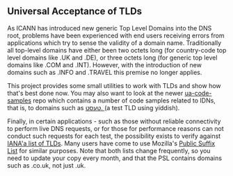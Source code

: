 Universal Acceptance of TLDs
----------------------------

As ICANN has introduced new generic Top Level Domains into the DNS
root, problems have been experienced with end users receiving errors
from applications which try to sense the validity of a domain name.
Traditionally all top-level domains have either been two octets long
(for country-code top level domains like .UK and .DE), or three octets
long (for generic top level domains like .COM and .INT). However, with
the introduction of new domains such as .INFO and .TRAVEL this premise
no longer applies.

This project provides some small utilities to work with TLDs and show
how that's best done now. You may also want to look at the newer
[ua-code-samples](https://github.com/icann/ua-code-samples) repo which
contains a number of code samples related to IDNs, that is, to domains
such as
[טעסט.	](https://web.archive.org/web/20111002054014/http://%D7%91%D7%B2%D6%B7%D7%A9%D7%A4%D6%BC%D7%99%D7%9C.%D7%98%D7%A2%D7%A1%D7%98/%D7%94%D7%95%D7%99%D7%A4%D6%BC%D7%98_%D7%96%D7%B2%D6%B7%D7%98) (a test TLD using yiddish).

Finally, in certain applications - such as those without reliable
connectivity to perform live DNS requests, or for those for
performance reasons can not conduct such requests for each test, the
possibility exists to verify against
[IANA'a list of TLDs](https://data.iana.org/TLD/tlds-alpha-by-domain.txt). Many
users have come to use Mozilla's
[Public Suffix List](https://publicsuffix.org) for
similar purposes. Note that both lists change frequently, so you need
to update your copy every month, and that the PSL contains domains such as
.co.uk, not just .uk.
